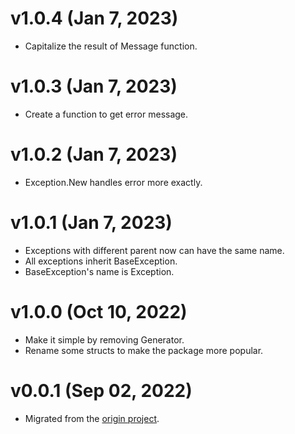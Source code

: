 # v1.0.4 (Jan 7, 2023)

-   Capitalize the result of Message function.

# v1.0.3 (Jan 7, 2023)

-   Create a function to get error message.

# v1.0.2 (Jan 7, 2023)

-   Exception.New handles error more exactly.

# v1.0.1 (Jan 7, 2023)

-   Exceptions with different parent now can have the same name.
-   All exceptions inherit BaseException.
-   BaseException's name is Exception.

# v1.0.0 (Oct 10, 2022)

-   Make it simple by removing Generator.
-   Rename some structs to make the package more popular.

# v0.0.1 (Sep 02, 2022)

-   Migrated from the [origin project](https://github.com/xybor/xyplatform).
